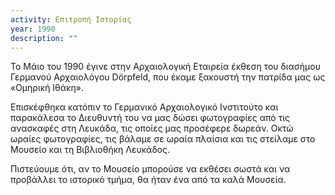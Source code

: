 ```yaml
---
activity: Επιτροπή Ιστορίας
year: 1990
description: ""
---
```


Το Μάιο του 1990 έγινε στην Αρχαιολογική Εταιρεία έκθεση του διασήμου Γερμανού Αρχαιολόγου Dörpfeld, που έκαμε ξακουστή την πατρίδα μας ως «Ομηρική Ιθάκη».

Επισκέφθηκα κατόπιν το Γερμανικό Αρχαιολογικό Ινστιτούτο και παρακάλεσα το Διευθυντή του να μας δώσει φωτογραφίες από τις ανασκαφές στη Λευκάδα, τις οποίες μας προσέφερε δωρεάν. Οκτώ ωραίες φωτογραφίες, τις βάλαμε σε ωραία πλαίσια και τις στείλαμε στο Μουσείο και τη Βιβλιοθήκη Λευκάδος.

Πιστεύουμε ότι, αν το Μουσείο μπορούσε να εκθέσει σωστά και να προβάλλει το ιστορικό τμήμα, θα ήταν ένα από τα καλά Μουσεία.

